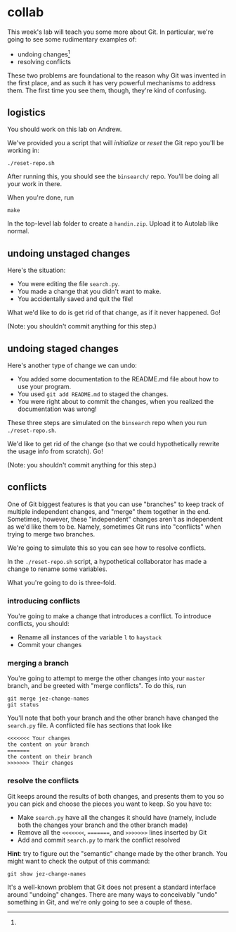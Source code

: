 # collab

This week's lab will teach you some more about Git. In particular, we're going
to see some rudimentary examples of:

- undoing changes[^1]
- resolving conflicts

These two problems are foundational to the reason why Git was invented in the
first place, and as such it has very powerful mechanisms to address them. The
first time you see them, though, they're kind of confusing.

## logistics

You should work on this lab on Andrew.

We've provided you a script that will _initialize_ or _reset_ the Git repo
you'll be working in:

    ./reset-repo.sh

After running this, you should see the `binsearch/` repo. You'll be doing all
your work in there.

When you're done, run

    make

In the top-level lab folder to create a `handin.zip`. Upload it to Autolab like
normal.


## undoing unstaged changes

Here's the situation:

- You were editing the file `search.py`.
- You made a change that you didn't want to make.
- You accidentally saved and quit the file!

What we'd like to do is get rid of that change, as if it never happened. Go!

(Note: you shouldn't commit anything for this step.)


## undoing staged changes

Here's another type of change we can undo:

- You added some documentation to the README.md file about how to use your
  program.
- You used `git add README.md` to staged the changes.
- You were right about to commit the changes, when you realized the
  documentation was wrong!

These three steps are simulated on the `binsearch` repo when you run
`./reset-repo.sh`.

We'd like to get rid of the change (so that we could hypothetically rewrite the
usage info from scratch). Go!

(Note: you shouldn't commit anything for this step.)


## conflicts

One of Git biggest features is that you can use "branches" to keep track of
multiple independent changes, and "merge" them together in the end. Sometimes,
however, these "independent" changes aren't as independent as we'd like them to
be. Namely, sometimes Git runs into "conflicts" when trying to merge two
branches.

We're going to simulate this so you can see how to resolve conflicts.

In the `./reset-repo.sh` script, a hypothetical collaborator has made a change
to rename some variables.

What you're going to do is three-fold.

### introducing conflicts

You're going to make a change that introduces a conflict. To introduce
conflicts, you should:

- Rename all instances of the variable `l` to `haystack`
- Commit your changes

### merging a branch

You're going to attempt to merge the other changes into your `master` branch,
and be greeted with "merge conflicts". To do this, run

    git merge jez-change-names
    git status

You'll note that both your branch and the other branch have changed the
`search.py` file. A conflicted file has sections that look like

    <<<<<<< Your changes
    the content on your branch
    =======
    the content on their branch
    >>>>>>> Their changes

### resolve the conflicts

Git keeps around the results of both changes, and presents them to you so you
can pick and choose the pieces you want to keep. So you have to:

- Make `search.py` have all the changes it should have (namely, include both the
  changes your branch and the other branch made)
- Remove all the `<<<<<<<`, `=======`, and `>>>>>>>` lines inserted by Git
- Add and commit `search.py` to mark the conflict resolved


__Hint__: try to figure out the "semantic" change made by the other branch. You
might want to check the output of this command:

    git show jez-change-names


[^1]:
  It's a well-known problem that Git does not present a standard interface
  around "undoing" changes. There are many ways to conceivably "undo" something
  in Git, and we're only going to see a couple of these.

